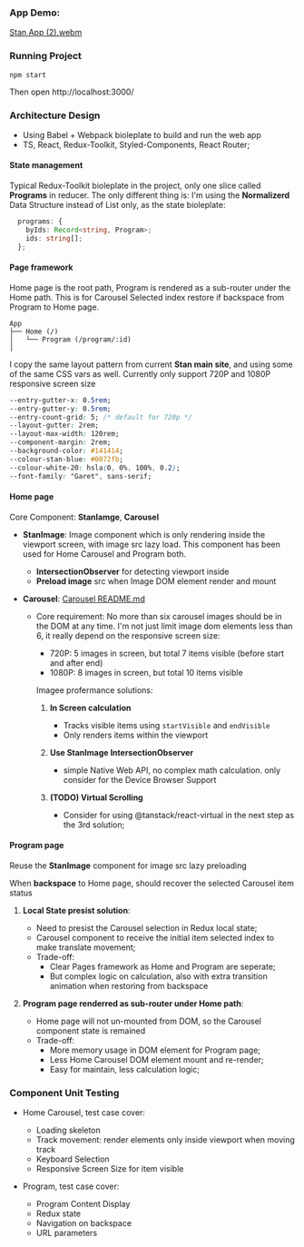 ### App Demo:
[Stan App (2).webm](https://github.com/user-attachments/assets/a8f979c5-b283-44c0-88ba-7b895910fa68)

### Running Project

```
npm start
```

Then open http://localhost:3000/

### Architecture Design

- Using Babel + Webpack bioleplate to build and run the web app
- TS, React, Redux-Toolkit, Styled-Components, React Router;

#### State management

Typical Redux-Toolkit bioleplate in the project, only one slice called **Programs** in reducer.
The only different thing is: I'm using the **Normalizerd** Data Structure instead of List only, as the state bioleplate:

```typescript
  programs: {
    byIds: Record<string, Program>;
    ids: string[];
  };
```

#### Page framework

Home page is the root path, Program is rendered as a sub-router under the Home path.
This is for Carousel Selected index restore if backspace from Program to Home page.

```
App
├── Home (/)
│   └── Program (/program/:id)
│
```

I copy the same layout pattern from current **Stan main site**, and using some of the same CSS vars as well.
Currently only support 720P and 1080P responsive screen size

```css
--entry-gutter-x: 0.5rem;
--entry-gutter-y: 0.5rem;
--entry-count-grid: 5; /* default for 720p */
--layout-gutter: 2rem;
--layout-max-width: 120rem;
--component-margin: 2rem;
--background-color: #141414;
--colour-stan-blue: #0072fb;
--colour-white-20: hsla(0, 0%, 100%, 0.2);
--font-family: "Garet", sans-serif;
```

#### Home page

Core Component: **StanIamge**, **Carousel**

- **StanImage**: Image component which is only rendering inside the viewport screen, with image src lazy load. This component has been used for Home Carousel and Program both.

  - **IntersectionObserver** for detecting viewport inside
  - **Preload image** src when Image DOM element render and mount

- **Carousel**:
  [Carousel README.md](https://github.com/hlissnake/stan/tree/main/src/components/Carousel/README.md)

  - Core requirement: No more than six carousel images should be in the DOM at any time.
    I'm not just limit image dom elements less than 6, it really depend on the responsive screen size:

    - 720P: 5 images in screen, but total 7 items visible (before start and after end)
    - 1080P: 8 images in screen, but total 10 items visible

    Imagee profermance solutions:

    1. **In Screen calculation**

       - Tracks visible items using `startVisible` and `endVisible`
       - Only renders items within the viewport

    2. **Use StanImage IntersectionObserver**

       - simple Native Web API, no complex math calculation. only consider for the Device Browser Support

    3. **(TODO) Virtual Scrolling**
       - Consider for using @tanstack/react-virtual in the next step as the 3rd solution;

#### Program page

Reuse the **StanImage** component for image src lazy preloading

When **backspace** to Home page, should recover the selected Carousel item status

1. **Local State presist solution**:

   - Need to presist the Carousel selection in Redux local state;
   - Carousel component to receive the initial item selected index to make translate movement;
   - Trade-off:
     - Clear Pages framework as Home and Program are seperate;
     - But complex logic on calculation, also with extra transition animation when restoring from backspace

2. **Program page renderred as sub-router under Home path**:

   - Home page will not un-mounted from DOM, so the Carousel component state is remained
   - Trade-off:
     - More memory usage in DOM element for Program page;
     - Less Home Carousel DOM element mount and re-render;
     - Easy for maintain, less calculation logic;

### Component Unit Testing

- Home Carousel, test case cover:

  - Loading skeleton
  - Track movement: render elements only inside viewport when moving track
  - Keyboard Selection
  - Responsive Screen Size for item visible

- Program, test case cover:
  - Program Content Display
  - Redux state
  - Navigation on backspace
  - URL parameters
